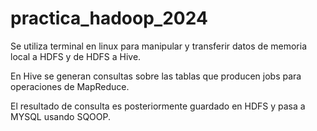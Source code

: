 # practica_hadoop_2024

Se utiliza terminal en linux para manipular y transferir datos de memoria local a HDFS y de HDFS a Hive. 

En Hive se generan consultas sobre las tablas que producen jobs para operaciones de MapReduce.

El resultado de consulta es posteriormente guardado en HDFS y pasa a MYSQL usando SQOOP.

